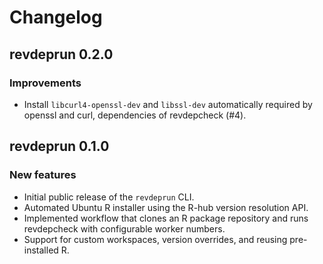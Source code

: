 # Changelog

## revdeprun 0.2.0

### Improvements

- Install `libcurl4-openssl-dev` and `libssl-dev` automatically required by
  openssl and curl, dependencies of revdepcheck (#4).

## revdeprun 0.1.0

### New features

- Initial public release of the `revdeprun` CLI.
- Automated Ubuntu R installer using the R-hub version resolution API.
- Implemented workflow that clones an R package repository and runs
  revdepcheck with configurable worker numbers.
- Support for custom workspaces, version overrides, and reusing pre-installed R.
